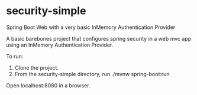 # security-simple
Spring Boot Web with a very basic InMemory Authentication Provider

A basic barebones project that configures spring security in a web mvc app using an InMemory Authentication Provider.

To run:
1) Clone the project.
2) From the security-simple directory, run
./mvnw spring-boot:run

Open localhost:8080 in a browser.
